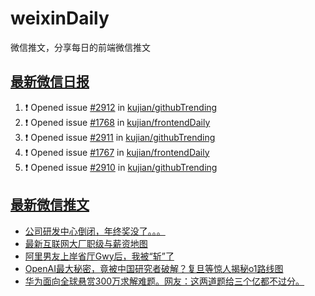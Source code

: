 # weixinDaily
微信推文，分享每日的前端微信推文

## [最新微信日报](https://github.com/kujian/weixinDaily/issues)

<!--START_SECTION:activity-->
1. ❗ Opened issue [#2912](https://github.com/kujian/githubTrending/issues/2912) in [kujian/githubTrending](https://github.com/kujian/githubTrending)
2. ❗ Opened issue [#1768](https://github.com/kujian/frontendDaily/issues/1768) in [kujian/frontendDaily](https://github.com/kujian/frontendDaily)
3. ❗ Opened issue [#2911](https://github.com/kujian/githubTrending/issues/2911) in [kujian/githubTrending](https://github.com/kujian/githubTrending)
4. ❗ Opened issue [#1767](https://github.com/kujian/frontendDaily/issues/1767) in [kujian/frontendDaily](https://github.com/kujian/frontendDaily)
5. ❗ Opened issue [#2910](https://github.com/kujian/githubTrending/issues/2910) in [kujian/githubTrending](https://github.com/kujian/githubTrending)
<!--END_SECTION:activity-->


## [最新微信推文](https://weixin.qdkfweb.cn/)

<!-- BLOG-POST-LIST:START -->
- [公司研发中心倒闭，年终奖没了。。。](https://weixin.qdkfweb.cn/61676.html)
- [最新互联网大厂职级与薪资地图](https://weixin.qdkfweb.cn/61677.html)
- [阿里男友上岸省厅Gwy后，我被“斩”了](https://weixin.qdkfweb.cn/61687.html)
- [OpenAI最大秘密，竟被中国研究者破解？复旦等惊人揭秘o1路线图](https://weixin.qdkfweb.cn/61700.html)
- [华为面向全球悬赏300万求解难题。网友：这两道题给三个亿都不过分。](https://weixin.qdkfweb.cn/61701.html)
<!-- BLOG-POST-LIST:END -->